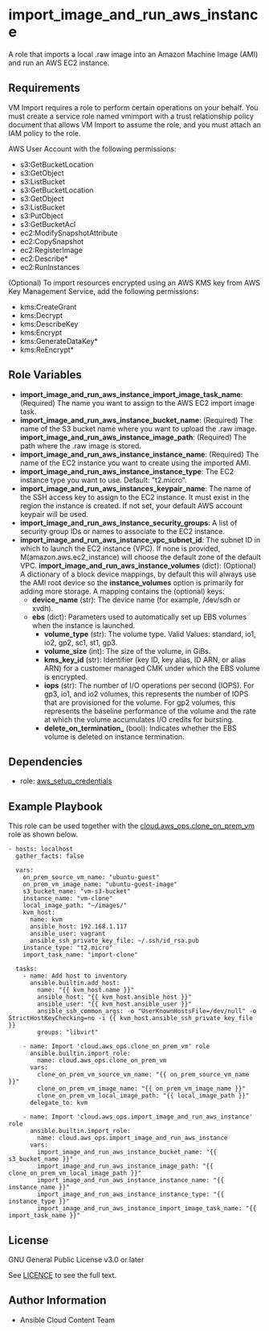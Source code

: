 import_image_and_run_aws_instance
=========

A role that imports a local .raw image into an Amazon Machine Image (AMI) and run an AWS EC2 instance.

Requirements
------------

VM Import requires a role to perform certain operations on your behalf. You must create a service role named vmimport with a trust relationship policy document that allows VM Import to assume the role, and you must attach an IAM policy to the role.

AWS User Account with the following permissions:
* s3:GetBucketLocation
* s3:GetObject
* s3:ListBucket
* s3:GetBucketLocation
* s3:GetObject
* s3:ListBucket
* s3:PutObject
* s3:GetBucketAcl
* ec2:ModifySnapshotAttribute
* ec2:CopySnapshot
* ec2:RegisterImage
* ec2:Describe*
* ec2:RunInstances

(Optional) To import resources encrypted using an AWS KMS key from AWS Key Management Service, add the following permissions:
* kms:CreateGrant
* kms:Decrypt
* kms:DescribeKey
* kms:Encrypt
* kms:GenerateDataKey*
* kms:ReEncrypt*

Role Variables
--------------

* **import_image_and_run_aws_instance_import_image_task_name**: (Required) The name you want to assign to the AWS EC2 import image task.
* **import_image_and_run_aws_instance_bucket_name**: (Required) The name of the S3 bucket name where you want to upload the .raw image.
**import_image_and_run_aws_instance_image_path**: (Required) The path where the .raw image is stored.
* **import_image_and_run_aws_instance_instance_name**: (Required) The name of the EC2 instance you want to create using the imported AMI.
* **import_image_and_run_aws_instance_instance_type**: The EC2 instance type you want to use. Default: "t2.micro".
* **import_image_and_run_aws_instances_keypair_name**: The name of the SSH access key to assign to the EC2 instance. It must exist in the region the instance is created. If not set, your default AWS account keypair will be used.
* **import_image_and_run_aws_instance_security_groups**: A list of security group IDs or names to associate to the EC2 instance.
* **import_image_and_run_aws_instance_vpc_subnet_id**: The subnet ID in which to launch the EC2 instance (VPC). If none is provided, M(amazon.aws.ec2_instance) will choose the default zone of the default VPC.
**import_image_and_run_aws_instance_volumes** (dict): (Optional) A dictionary of a block device mappings, by default this will always use the AMI root device so the **instance_volumes** option is primarily for adding more storage. A mapping contains the (optional) keys:
    * **device_name** (str): The device name (for example, /dev/sdh or xvdh).
    * **ebs** (dict): Parameters used to automatically set up EBS volumes when the instance is launched.
        * **volume_type** (str): The volume type. Valid Values: standard, io1, io2, gp2, sc1, st1, gp3.
        * **volume_size** (int): The size of the volume, in GiBs.
        * **kms_key_id** (str): Identifier (key ID, key alias, ID ARN, or alias ARN) for a customer managed CMK under which the EBS volume is encrypted.
        * **iops** (str): The number of I/O operations per second (IOPS). For gp3, io1, and io2 volumes, this represents the number of IOPS that are provisioned for the volume. For gp2 volumes, this represents the baseline performance of the volume and the rate at which the volume accumulates I/O credits for bursting.
        * **delete_on_termination_** (bool): Indicates whether the EBS volume is deleted on instance termination.

Dependencies
------------

- role: [aws_setup_credentials](../aws_setup_credentials/README.md)

Example Playbook
----------------
This role can be used together with the [cloud.aws_ops.clone_on_prem_vm](../clone_on_prem_vm/README.md) role as shown below.

    - hosts: localhost
      gather_facts: false

      vars:
        on_prem_source_vm_name: "ubuntu-guest"
        on_prem_vm_image_name: "ubuntu-guest-image"
        s3_bucket_name: "vm-s3-bucket"
        instance_name: "vm-clone"
        local_image_path: "~/images/"
        kvm_host:
          name: kvm
          ansible_host: 192.168.1.117
          ansible_user: vagrant
          ansible_ssh_private_key_file: ~/.ssh/id_rsa.pub
        instance_type: "t2.micro"
        import_task_name: "import-clone"

      tasks:
        - name: Add host to inventory
          ansible.builtin.add_host:
            name: "{{ kvm_host.name }}"
            ansible_host: "{{ kvm_host.ansible_host }}"
            ansible_user: "{{ kvm_host.ansible_user }}"
            ansible_ssh_common_args: -o "UserKnownHostsFile=/dev/null" -o StrictHostKeyChecking=no -i {{ kvm_host.ansible_ssh_private_key_file }}
            groups: "libvirt"

        - name: Import 'cloud.aws_ops.clone_on_prem_vm' role
          ansible.builtin.import_role:
            name: cloud.aws_ops.clone_on_prem_vm
          vars:
            clone_on_prem_vm_source_vm_name: "{{ on_prem_source_vm_name }}"
            clone_on_prem_vm_image_name: "{{ on_prem_vm_image_name }}"
            clone_on_prem_vm_local_image_path: "{{ local_image_path }}"
          delegate_to: kvm

        - name: Import 'cloud.aws_ops.import_image_and_run_aws_instance' role
          ansible.builtin.import_role:
            name: cloud.aws_ops.import_image_and_run_aws_instance
          vars:
            import_image_and_run_aws_instance_bucket_name: "{{ s3_bucket_name }}"
            import_image_and_run_aws_instance_image_path: "{{ clone_on_prem_vm_local_image_path }}"
            import_image_and_run_aws_instance_instance_name: "{{ instance_name }}"
            import_image_and_run_aws_instance_instance_type: "{{ instance_type }}"
            import_image_and_run_aws_instance_import_image_task_name: "{{ import_task_name }}"

License
-------

GNU General Public License v3.0 or later

See [LICENCE](https://github.com/ansible-collections/cloud.aws_ops/blob/main/LICENSE) to see the full text.

Author Information
------------------

- Ansible Cloud Content Team
